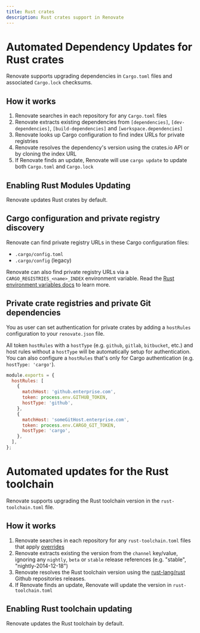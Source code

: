 ```yaml
---
title: Rust crates
description: Rust crates support in Renovate
---
```


# Automated Dependency Updates for Rust crates

Renovate supports upgrading dependencies in `Cargo.toml` files and associated `Cargo.lock` checksums.

## How it works

1. Renovate searches in each repository for any `Cargo.toml` files
1. Renovate extracts existing dependencies from `[dependencies]`, `[dev-dependencies]`, `[build-dependencies]` and `[workspace.dependencies]`
1. Renovate looks up Cargo configuration to find index URLs for private registries
1. Renovate resolves the dependency's version using the crates.io API or by cloning the index URL
1. If Renovate finds an update, Renovate will use `cargo update` to update both `Cargo.toml` and `Cargo.lock`

## Enabling Rust Modules Updating

Renovate updates Rust crates by default.

## Cargo configuration and private registry discovery

Renovate can find private registry URLs in these Cargo configuration files:

- `.cargo/config.toml`
- `.cargo/config` (legacy)

Renovate can also find private registry URLs via a `CARGO_REGISTRIES_<name>_INDEX` environment variable.
Read the [Rust environment variables docs](https://doc.rust-lang.org/cargo/reference/environment-variables.html#configuration-environment-variables) to learn more.

## Private crate registries and private Git dependencies

You as user can set authentication for private crates by adding a `hostRules` configuration to your `renovate.json` file.

All token `hostRules` with a `hostType` (e.g. `github`, `gitlab`, `bitbucket`, etc.) and host rules without a `hostType` will be automatically setup for authentication.
You can also configure a `hostRules` that's only for Cargo authentication (e.g. `hostType: 'cargo'`).

```js title="Example of authentication for a private GitHub and Cargo registry:"
module.exports = {
  hostRules: [
    {
      matchHost: 'github.enterprise.com',
      token: process.env.GITHUB_TOKEN,
      hostType: 'github',
    },
    {
      matchHost: 'someGitHost.enterprise.com',
      token: process.env.CARGO_GIT_TOKEN,
      hostType: 'cargo',
    },
  ],
};
```

# Automated updates for the Rust toolchain

Renovate supports upgrading the Rust toolchain version in the `rust-toolchain.toml` file.

## How it works

1. Renovate searches in each repository for any `rust-toolchain.toml` files that apply [overrides](https://rust-lang.github.io/rustup/overrides.html#the-toolchain-file)
1. Renovate extracts existing the version from the `channel` key/value, ignoring any `nightly`, `beta` or `stable` release references (e.g. "stable", "nightly-2014-12-18")
1. Renovate resolves the Rust toolchain version using the [rust-lang/rust](https://github.com/rust-lang/rust) Github repositories releases.
1. If Renovate finds an update, Renovate will update the version in `rust-toolchain.toml`

## Enabling Rust toolchain updating

Renovate updates the Rust toolchain by default.
